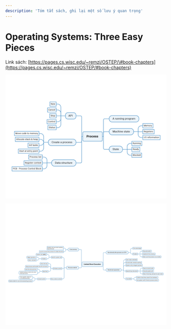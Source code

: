 ```yaml
---
description: 'Tóm tắt sách, ghi lại một số lưu ý quan trọng'
---
```


# Operating Systems: Three Easy Pieces

Link sách: [https://pages.cs.wisc.edu/~remzi/OSTEP/\#book-chapters](https://pages.cs.wisc.edu/~remzi/OSTEP/#book-chapters)

![Process mindmap](../../.gitbook/assets/process.png)

![Limited Direct Execution](../../.gitbook/assets/limiteddirectexecution.png)

